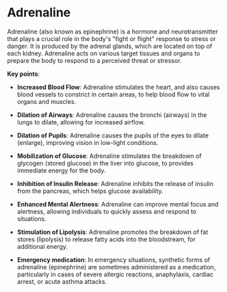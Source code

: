 # Adrenaline

Adrenaline (also known as epinephrine) is a hormone and neurotransmitter that plays a crucial role in the body's "fight or flight" response to stress or danger. It is produced by the adrenal glands, which are located on top of each kidney. Adrenaline acts on various target tissues and organs to prepare the body to respond to a perceived threat or stressor.

**Key points**:

* **Increased Blood Flow**: Adrenaline stimulates the heart, and also causes blood vessels to constrict in certain areas, to help blood flow to vital organs and muscles.

* **Dilation of Airways**: Adrenaline causes the bronchi (airways) in the lungs to dilate, allowing for increased airflow.

* **Dilation of Pupils**: Adrenaline causes the pupils of the eyes to dilate (enlarge), improving vision in low-light conditions.

* **Mobilization of Glucose**: Adrenaline stimulates the breakdown of glycogen (stored glucose) in the liver into glucose, to provides immediate energy for the body.

* **Inhibition of Insulin Release**: Adrenaline inhibits the release of insulin from the pancreas, which helps glucose availability.

* **Enhanced Mental Alertness**: Adrenaline can improve mental focus and alertness, allowing individuals to quickly assess and respond to situations.

* **Stimulation of Lipolysis**: Adrenaline promotes the breakdown of fat stores (lipolysis) to release fatty acids into the bloodstream, for additional energy.

* **Emergency medication**: In emergency situations, synthetic forms of adrenaline (epinephrine) are sometimes administered as a medication, particularly in cases of severe allergic reactions, anaphylaxis, cardiac arrest, or acute asthma attacks.

